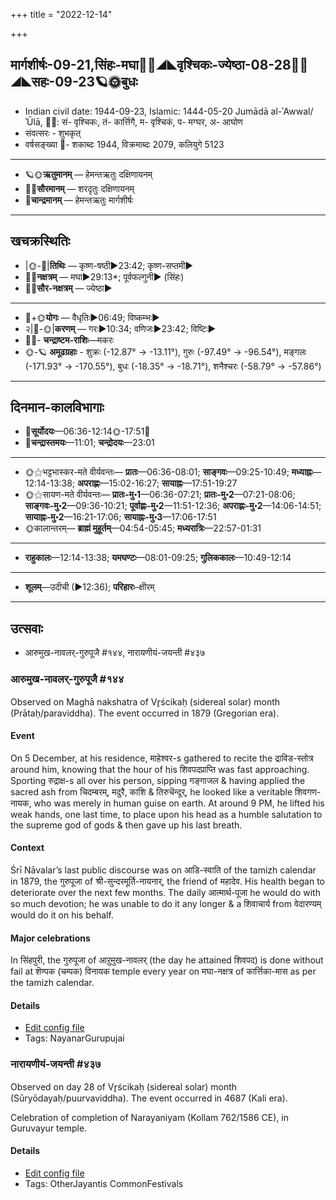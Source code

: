 +++
title = "2022-12-14"

+++
## मार्गशीर्षः-09-21,सिंहः-मघा🌛🌌◢◣वृश्चिकः-ज्येष्ठा-08-28🌌🌞◢◣सहः-09-23🪐🌞बुधः
- Indian civil date: 1944-09-23, Islamic: 1444-05-20 Jumādā al-ʾAwwal/ʾŪlā, 🌌🌞: सं- वृश्चिकः, तं- कार्त्तिगै, म- वृश्चिकं, प- मग्घर, अ- आघोण
- संवत्सरः - शुभकृत्
- वर्षसङ्ख्या 🌛- शकाब्दः 1944, विक्रमाब्दः 2079, कलियुगे 5123
___________________
- 🪐🌞**ऋतुमानम्** — हेमन्तऋतुः दक्षिणायनम्
- 🌌🌞**सौरमानम्** — शरदृतुः दक्षिणायनम्
- 🌛**चान्द्रमानम्** — हेमन्तऋतुः मार्गशीर्षः
___________________


## खचक्रस्थितिः
- |🌞-🌛|**तिथिः** — कृष्ण-षष्ठी►23:42; कृष्ण-सप्तमी►  
- 🌌🌛**नक्षत्रम्** — मघा►29:13*; पूर्वफल्गुनी► (सिंहः)  
- 🌌🌞**सौर-नक्षत्रम्** — ज्येष्ठा►  
___________________
- 🌛+🌞**योगः** — वैधृतिः►06:49; विष्कम्भः►  
- २|🌛-🌞|**करणम्** — गरः►10:34; वणिजः►23:42; विष्टिः►  
- 🌌🌛- **चन्द्राष्टम-राशिः**—मकरः  
- 🌞-🪐 **अमूढग्रहाः** - शुक्रः (-12.87° → -13.11°), गुरुः (-97.49° → -96.54°), मङ्गलः (-171.93° → -170.55°), बुधः (-18.35° → -18.71°), शनैश्चरः (-58.79° → -57.86°)
___________________


## दिनमान-कालविभागाः
- 🌅**सूर्योदयः**—06:36-12:14🌞️-17:51🌇  
- 🌛**चन्द्रास्तमयः**—11:01; **चन्द्रोदयः**—23:01  
___________________
- 🌞⚝भट्टभास्कर-मते वीर्यवन्तः— **प्रातः**—06:36-08:01; **साङ्गवः**—09:25-10:49; **मध्याह्नः**—12:14-13:38; **अपराह्णः**—15:02-16:27; **सायाह्नः**—17:51-19:27  
- 🌞⚝सायण-मते वीर्यवन्तः— **प्रातः-मु॰1**—06:36-07:21; **प्रातः-मु॰2**—07:21-08:06; **साङ्गवः-मु॰2**—09:36-10:21; **पूर्वाह्णः-मु॰2**—11:51-12:36; **अपराह्णः-मु॰2**—14:06-14:51; **सायाह्नः-मु॰2**—16:21-17:06; **सायाह्नः-मु॰3**—17:06-17:51  
- 🌞कालान्तरम्— **ब्राह्मं मुहूर्तम्**—04:54-05:45; **मध्यरात्रिः**—22:57-01:31  
___________________
- **राहुकालः**—12:14-13:38; **यमघण्टः**—08:01-09:25; **गुलिककालः**—10:49-12:14  
___________________
- **शूलम्**—उदीची (►12:36); **परिहारः**–क्षीरम्  
___________________

## उत्सवाः
- आरुमुख-नावलर्-गुरुपूजै #१४४, नारायणीयं-जयन्ती #४३७
### आरुमुख-नावलर्-गुरुपूजै #१४४

Observed on Maghā nakshatra of Vr̥ścikaḥ (sidereal solar) month (Prātaḥ/paraviddha). The event occurred in 1879 (Gregorian era).  


#### Event
On 5 December, at his residence, माहेश्वर-s gathered to recite the द्राविड-स्तोत्र around him, knowing that the hour of his शिवपदप्राप्ति was fast approaching. Sporting रुद्राक्ष-s all over his person, sipping गङ्गाजल & having applied the sacred ash from चिदम्बरम्, मदुरै, काशि & तिरुचॆन्दूर्, he looked like a veritable शिवगण-नायक, who was merely in human guise on earth. At around 9 PM, he lifted his weak hands, one last time, to place upon his head as a humble salutation to the supreme god of gods & then gave up his last breath.

#### Context
Śrī Nāvalar’s last public discourse was on आडि-स्वाति of the tamizh calendar in 1879, the गुरुपूजा of श्री-सुन्दरमूर्ति-नायनार्, the friend of महादेव. His health began to deteriorate over the next few months. The daily आत्मार्थ-पूजा he would do with so much devotion; he was unable to do it any longer & a शिवाचार्य from वेदारण्यम् would do it on his behalf.

#### Major celebrations
 In सिंहपुरी, the गुरुपूजा of आऱुमुख-नावलर् (the day he attained शिवपद) is done without fail at शॆण्पक (चम्पक) विनायक temple every year on मघा-नक्षत्र of कार्त्तिका-मास as per the tamizh calendar.

#### Details
- [Edit config file](https://github.com/jyotisham/adyatithi/blob/master/mahApuruSha/general-indic-non-tropical/sidereal_solar_month/nakshatra/08/10/Arumukha-nAvalar-gurupUjai.toml)
- Tags: NayanarGurupujai


### नारायणीयं-जयन्ती #४३७

Observed on day 28 of Vr̥ścikaḥ (sidereal solar) month (Sūryōdayaḥ/puurvaviddha). The event occurred in 4687 (Kali era).  


Celebration of completion of Narayaniyam (Kollam 762/1586 CE), in Guruvayur temple.

#### Details
- [Edit config file](https://github.com/jyotisham/adyatithi/blob/master/mahApuruSha/vaiShNava-misc/sidereal_solar_month/day/08/28/nArAyaNIyaM~jayantI.toml)
- Tags: OtherJayantis CommonFestivals


